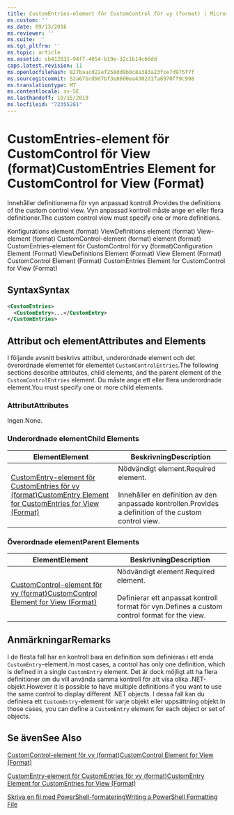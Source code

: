 ```yaml
---
title: CustomEntries-element för CustomControl för vy (format) | Microsoft Docs
ms.custom: ''
ms.date: 09/13/2016
ms.reviewer: ''
ms.suite: ''
ms.tgt_pltfrm: ''
ms.topic: article
ms.assetid: cb412831-94f7-4054-b19e-32c1b14c66dd
caps.latest.revision: 11
ms.openlocfilehash: 827baacd22ef258dd9b0c8a383a23fce7d975f7f
ms.sourcegitcommit: 52a67bcd9d7bf3e8600ea4302d1fa8970ff9c998
ms.translationtype: MT
ms.contentlocale: sv-SE
ms.lasthandoff: 10/15/2019
ms.locfileid: "72355281"
---
```

# <a name="customentries-element-for-customcontrol-for-view-format"></a><span data-ttu-id="11a1b-102">CustomEntries-element för CustomControl för View (format)</span><span class="sxs-lookup"><span data-stu-id="11a1b-102">CustomEntries Element for CustomControl for View (Format)</span></span>

<span data-ttu-id="11a1b-103">Innehåller definitionerna för vyn anpassad kontroll.</span><span class="sxs-lookup"><span data-stu-id="11a1b-103">Provides the definitions of the custom control view.</span></span> <span data-ttu-id="11a1b-104">Vyn anpassad kontroll måste ange en eller flera definitioner.</span><span class="sxs-lookup"><span data-stu-id="11a1b-104">The custom control view must specify one or more definitions.</span></span>

<span data-ttu-id="11a1b-105">Konfigurations element (format) ViewDefinitions element (format) View-element (format) CustomControl-element (format) element (format) CustomEntries-element för CustomControl för vy (format)</span><span class="sxs-lookup"><span data-stu-id="11a1b-105">Configuration Element (Format) ViewDefinitions Element (Format) View Element (Format) CustomControl Element (Format) CustomEntries Element for CustomControl for View (Format)</span></span>

## <a name="syntax"></a><span data-ttu-id="11a1b-106">Syntax</span><span class="sxs-lookup"><span data-stu-id="11a1b-106">Syntax</span></span>

```xml
<CustomEntries>
  <CustomEntry>...</CustomEntry>
</CustomEntries>
```

## <a name="attributes-and-elements"></a><span data-ttu-id="11a1b-107">Attribut och element</span><span class="sxs-lookup"><span data-stu-id="11a1b-107">Attributes and Elements</span></span>

<span data-ttu-id="11a1b-108">I följande avsnitt beskrivs attribut, underordnade element och det överordnade elementet för elementet `CustomControlEntries`.</span><span class="sxs-lookup"><span data-stu-id="11a1b-108">The following sections describe attributes, child elements, and the parent element of the `CustomControlEntries` element.</span></span> <span data-ttu-id="11a1b-109">Du måste ange ett eller flera underordnade element.</span><span class="sxs-lookup"><span data-stu-id="11a1b-109">You must specify one or more child elements.</span></span>

### <a name="attributes"></a><span data-ttu-id="11a1b-110">Attribut</span><span class="sxs-lookup"><span data-stu-id="11a1b-110">Attributes</span></span>

<span data-ttu-id="11a1b-111">Ingen.</span><span class="sxs-lookup"><span data-stu-id="11a1b-111">None.</span></span>

### <a name="child-elements"></a><span data-ttu-id="11a1b-112">Underordnade element</span><span class="sxs-lookup"><span data-stu-id="11a1b-112">Child Elements</span></span>

|<span data-ttu-id="11a1b-113">Element</span><span class="sxs-lookup"><span data-stu-id="11a1b-113">Element</span></span>|<span data-ttu-id="11a1b-114">Beskrivning</span><span class="sxs-lookup"><span data-stu-id="11a1b-114">Description</span></span>|
|-------------|-----------------|
|[<span data-ttu-id="11a1b-115">CustomEntry-element för CustomEntries för vy (format)</span><span class="sxs-lookup"><span data-stu-id="11a1b-115">CustomEntry Element for CustomEntries for View (Format)</span></span>](./customentry-element-for-customentries-for-customcontrol-for-view-format.md)|<span data-ttu-id="11a1b-116">Nödvändigt element.</span><span class="sxs-lookup"><span data-stu-id="11a1b-116">Required element.</span></span><br /><br /> <span data-ttu-id="11a1b-117">Innehåller en definition av den anpassade kontrollen.</span><span class="sxs-lookup"><span data-stu-id="11a1b-117">Provides a definition of the custom control view.</span></span>|

### <a name="parent-elements"></a><span data-ttu-id="11a1b-118">Överordnade element</span><span class="sxs-lookup"><span data-stu-id="11a1b-118">Parent Elements</span></span>

|<span data-ttu-id="11a1b-119">Element</span><span class="sxs-lookup"><span data-stu-id="11a1b-119">Element</span></span>|<span data-ttu-id="11a1b-120">Beskrivning</span><span class="sxs-lookup"><span data-stu-id="11a1b-120">Description</span></span>|
|-------------|-----------------|
|[<span data-ttu-id="11a1b-121">CustomControl-element för vy (format)</span><span class="sxs-lookup"><span data-stu-id="11a1b-121">CustomControl Element for View (Format)</span></span>](./customcontrol-element-for-view-format.md)|<span data-ttu-id="11a1b-122">Nödvändigt element.</span><span class="sxs-lookup"><span data-stu-id="11a1b-122">Required element.</span></span><br /><br /> <span data-ttu-id="11a1b-123">Definierar ett anpassat kontroll format för vyn.</span><span class="sxs-lookup"><span data-stu-id="11a1b-123">Defines a custom control format for the view.</span></span>|

## <a name="remarks"></a><span data-ttu-id="11a1b-124">Anmärkningar</span><span class="sxs-lookup"><span data-stu-id="11a1b-124">Remarks</span></span>

<span data-ttu-id="11a1b-125">I de flesta fall har en kontroll bara en definition som definieras i ett enda `CustomEntry`-element.</span><span class="sxs-lookup"><span data-stu-id="11a1b-125">In most cases, a control has only one definition, which is defined in a single `CustomEntry` element.</span></span> <span data-ttu-id="11a1b-126">Det är dock möjligt att ha flera definitioner om du vill använda samma kontroll för att visa olika .NET-objekt.</span><span class="sxs-lookup"><span data-stu-id="11a1b-126">However it is possible to have multiple definitions if you want to use the same control to display different .NET objects.</span></span> <span data-ttu-id="11a1b-127">I dessa fall kan du definiera ett `CustomEntry`-element för varje objekt eller uppsättning objekt.</span><span class="sxs-lookup"><span data-stu-id="11a1b-127">In those cases, you can define a `CustomEntry` element for each object or set of objects.</span></span>

## <a name="see-also"></a><span data-ttu-id="11a1b-128">Se även</span><span class="sxs-lookup"><span data-stu-id="11a1b-128">See Also</span></span>

[<span data-ttu-id="11a1b-129">CustomControl-element för vy (format)</span><span class="sxs-lookup"><span data-stu-id="11a1b-129">CustomControl Element for View (Format)</span></span>](./customcontrol-element-for-view-format.md)

[<span data-ttu-id="11a1b-130">CustomEntry-element för CustomEntries för vy (format)</span><span class="sxs-lookup"><span data-stu-id="11a1b-130">CustomEntry Element for CustomEntries for View (Format)</span></span>](./customentry-element-for-customentries-for-customcontrol-for-view-format.md)

[<span data-ttu-id="11a1b-131">Skriva en fil med PowerShell-formatering</span><span class="sxs-lookup"><span data-stu-id="11a1b-131">Writing a PowerShell Formatting File</span></span>](./writing-a-powershell-formatting-file.md)
